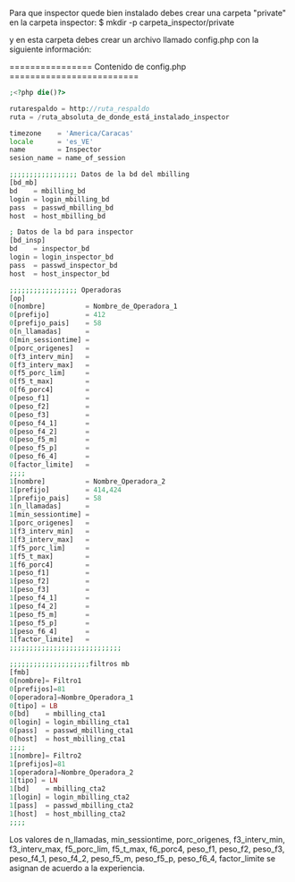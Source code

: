 Para que inspector quede bien instalado debes crear una carpeta "private" en la carpeta inspector:
$ mkdir -p carpeta_inspector/private

y en esta carpeta debes crear un archivo llamado config.php con la siguiente información:

================ Contenido de config.php =========================
```php
;<?php die()?>

rutarespaldo = http://ruta_respaldo
ruta = /ruta_absoluta_de_donde_está_instalado_inspector

timezone    = 'America/Caracas'
locale      = 'es_VE'
name        = Inspector
sesion_name = name_of_session

;;;;;;;;;;;;;;;;; Datos de la bd del mbilling
[bd_mb]
bd    = mbilling_bd
login = login_mbilling_bd
pass  = passwd_mbilling_bd
host  = host_mbilling_bd

; Datos de la bd para inspector
[bd_insp]
bd    = inspector_bd
login = login_inspector_bd
pass  = passwd_inspector_bd
host  = host_inspector_bd

;;;;;;;;;;;;;;;;; Operadoras
[op]
0[nombre]          = Nombre_de_Operadora_1
0[prefijo]         = 412
0[prefijo_pais]    = 58
0[n_llamadas]      = 
0[min_sessiontime] = 
0[porc_origenes]   = 
0[f3_interv_min]   = 
0[f3_interv_max]   = 
0[f5_porc_lim]     = 
0[f5_t_max]        = 
0[f6_porc4]        = 
0[peso_f1]         = 
0[peso_f2]         = 
0[peso_f3]         = 
0[peso_f4_1]       = 
0[peso_f4_2]       = 
0[peso_f5_m]       = 
0[peso_f5_p]       = 
0[peso_f6_4]       = 
0[factor_limite]   = 
;;;;
1[nombre]          = Nombre_Operadora_2
1[prefijo]         = 414,424
1[prefijo_pais]    = 58
1[n_llamadas]      = 
1[min_sessiontime] = 
1[porc_origenes]   = 
1[f3_interv_min]   = 
1[f3_interv_max]   = 
1[f5_porc_lim]     = 
1[f5_t_max]        = 
1[f6_porc4]        = 
1[peso_f1]         = 
1[peso_f2]         = 
1[peso_f3]         = 
1[peso_f4_1]       = 
1[peso_f4_2]       = 
1[peso_f5_m]       = 
1[peso_f5_p]       = 
1[peso_f6_4]       = 
1[factor_limite]   = 
;;;;;;;;;;;;;;;;;;;;;;;;;;;;

;;;;;;;;;;;;;;;;;;;;filtros mb
[fmb]
0[nombre]= Filtro1
0[prefijos]=81
0[operadora]=Nombre_Operadora_1
0[tipo] = LB
0[bd]    = mbilling_cta1
0[login] = login_mbilling_cta1
0[pass]  = passwd_mbilling_cta1
0[host]  = host_mbilling_cta1
;;;;
1[nombre]= Filtro2
1[prefijos]=81
1[operadora]=Nombre_Operadora_2
1[tipo] = LN
1[bd]    = mbilling_cta2
1[login] = login_mbilling_cta2
1[pass]  = passwd_mbilling_cta2
1[host]  = host_mbilling_cta2
;;;;
```
Los valores de n_llamadas, min_sessiontime, porc_origenes, f3_interv_min, f3_interv_max, f5_porc_lim, f5_t_max, f6_porc4, peso_f1, peso_f2, peso_f3, peso_f4_1, peso_f4_2, peso_f5_m, peso_f5_p, peso_f6_4, factor_limite se asignan de acuerdo a la experiencia.

